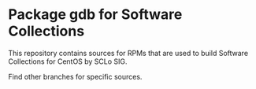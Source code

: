 # Package gdb for Software Collections

This repository contains sources for RPMs that are used
to build Software Collections for CentOS by SCLo SIG.

Find other branches for specific sources.

